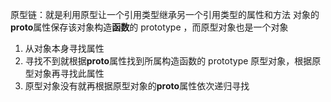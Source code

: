<!-- @format -->

原型链：就是利用原型让一个引用类型继承另一个引用类型的属性和方法
对象的**proto**属性保存该对象构造**函数**的 prototype ，而原型对象也是一个对象

1. 从对象本身寻找属性
2. 寻找不到就根据**proto**属性找到所属构造函数的 prototype 原型对象，根据原型对象再寻找此属性
3. 原型对象没有就再根据原型对象的**proto**属性依次递归寻找
